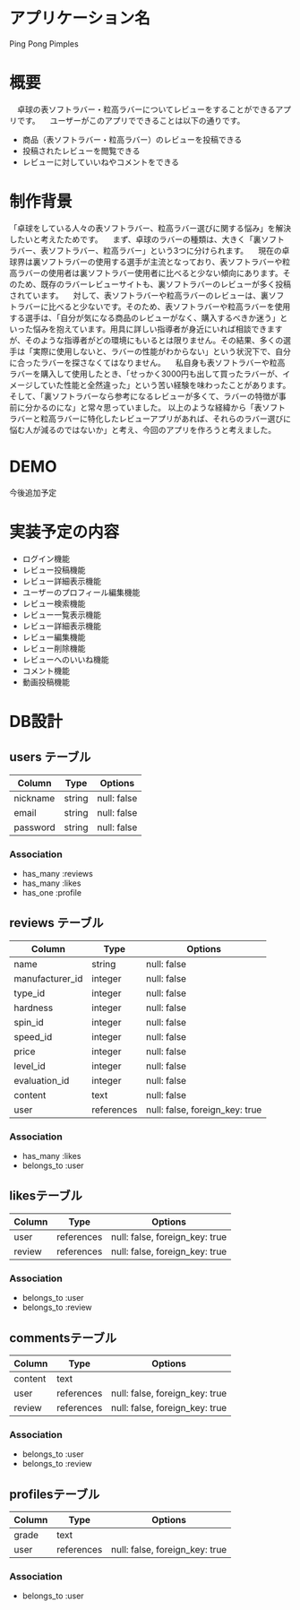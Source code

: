 # アプリケーション名
Ping Pong Pimples

# 概要

　卓球の表ソフトラバー・粒高ラバーについてレビューをすることができるアプリです。
　ユーザーがこのアプリでできることは以下の通りです。
- 商品（表ソフトラバー・粒高ラバー）のレビューを投稿できる
- 投稿されたレビューを閲覧できる
- レビューに対していいねやコメントをできる

# 制作背景

「卓球をしている人々の表ソフトラバー、粒高ラバー選びに関する悩み」を解決したいと考えたためです。
　まず、卓球のラバーの種類は、大きく「裏ソフトラバー、表ソフトラバー、粒高ラバー」という3つに分けられます。
　現在の卓球界は裏ソフトラバーの使用する選手が主流となっており、表ソフトラバーや粒高ラバーの使用者は裏ソフトラバー使用者に比べると少ない傾向にあります。そのため、既存のラバーレビューサイトも、裏ソフトラバーのレビューが多く投稿されています。
　対して、表ソフトラバーや粒高ラバーのレビューは、裏ソフトラバーに比べると少ないです。そのため、表ソフトラバーや粒高ラバーを使用する選手は、「自分が気になる商品のレビューがなく、購入するべきか迷う」といった悩みを抱えています。用具に詳しい指導者が身近にいれば相談できますが、そのような指導者がどの環境にもいるとは限りません。その結果、多くの選手は「実際に使用しないと、ラバーの性能がわからない」という状況下で、自分に合ったラバーを探さなくてはなりません。
　私自身も表ソフトラバーや粒高ラバーを購入して使用したとき、「せっかく3000円も出して買ったラバーが、イメージしていた性能と全然違った」という苦い経験を味わったことがあります。 そして、「裏ソフトラバーなら参考になるレビューが多くて、ラバーの特徴が事前に分かるのにな」と常々思っていました。
以上のような経緯から「表ソフトラバーと粒高ラバーに特化したレビューアプリがあれば、それらのラバー選びに悩む人が減るのではないか」と考え、今回のアプリを作ろうと考えました。

# DEMO
今後追加予定

# 実装予定の内容

- ログイン機能
- レビュー投稿機能
- レビュー詳細表示機能
- ユーザーのプロフィール編集機能
- レビュー検索機能
- レビュー一覧表示機能
- レビュー詳細表示機能
- レビュー編集機能
- レビュー削除機能
- レビューへのいいね機能
- コメント機能
- 動画投稿機能

# DB設計

## users テーブル

| Column               | Type    | Options     |
| -------------------- | ------- | ----------- |
| nickname             | string  | null: false |
| email                | string  | null: false |
| password             | string  | null: false |

### Association

- has_many :reviews
- has_many :likes
- has_one :profile

## reviews テーブル

| Column              | Type       | Options                        |
| ------------------- | ---------- | ------------------------------ |
| name                | string     | null: false                    |
| manufacturer_id     | integer    | null: false                    |
| type_id             | integer    | null: false                    |
| hardness            | integer    | null: false                    |
| spin_id             | integer    | null: false                    |
| speed_id            | integer    | null: false                    |
| price               | integer    | null: false                    |
| level_id            | integer    | null: false                    |
| evaluation_id       | integer    | null: false                    |
| content             | text       | null: false                    |
| user                | references | null: false, foreign_key: true |

### Association

- has_many :likes
- belongs_to :user

## likesテーブル

| Column              | Type       | Options                        |
| ------------------- | ---------- | ------------------------------ |
| user                | references | null: false, foreign_key: true |
| review              | references | null: false, foreign_key: true |

### Association

- belongs_to :user
- belongs_to :review

## commentsテーブル

| Column              | Type       | Options                        |
| ------------------- | ---------- | ------------------------------ |
| content             | text       |                                |
| user                | references | null: false, foreign_key: true |
| review              | references | null: false, foreign_key: true |

### Association

- belongs_to :user
- belongs_to :review

## profilesテーブル

| Column              | Type       | Options                        |
| ------------------- | ---------- | ------------------------------ |
| grade               | text       |                                |
| user                | references | null: false, foreign_key: true |

### Association

- belongs_to :user
